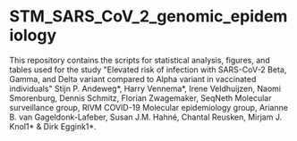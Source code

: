 # STM_SARS_CoV_2_genomic_epidemiology

This repository contains the scripts for statistical analysis, figures, and tables used for the study 
"Elevated risk of infection with SARS-CoV-2 Beta, Gamma, and Delta variant compared to Alpha variant 
in vaccinated individuals" Stijn P. Andeweg*, Harry Vennema*, Irene Veldhuijzen, Naomi Smorenburg, 
Dennis Schmitz, Florian Zwagemaker, SeqNeth Molecular surveillance group, 
RIVM COVID-19 Molecular epidemiology group, Arianne B. van Gageldonk-Lafeber, Susan J.M. Hahné, 
Chantal Reusken, Mirjam J. Knol1* & Dirk Eggink1*.
